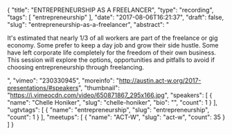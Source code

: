 {
  "title": "ENTREPRENEURSHIP AS A FREELANCER",
  "type": "recording",
  "tags": [
    "entrepreneurship"
  ],
  "date": "2017-08-06T16:21:37",
  "draft": false,
  "slug": "entrepreneurship-as-a-freelancer",
  "abstract": "<p>It's estimated that nearly 1/3 of all workers are part of the freelance or gig economy. Some prefer to keep a day job and grow their side hustle. Some have left corporate life completely for the freedom of their own business. This session will explore the options, opportunities and pitfalls to avoid if choosing entrepreneurship through freelancing.</p>",
  "vimeo": "230330945",
  "moreinfo": "http://austin.act-w.org/2017-presentations/#speakers",
  "thumbnail": "https://i.vimeocdn.com/video/650871867_295x166.jpg",
  "speakers": [
    {
      "name": "Chelle Honiker",
      "slug": "chelle-honiker",
      "bio": "",
      "count": 1
    }
  ],
  "ugtvtags": [
    {
      "name": "entrepreneurship",
      "slug": "entrepreneurship",
      "count": 1
    }
  ],
  "meetups": [
    {
      "name": "ACT-W",
      "slug": "act-w",
      "count": 35
    }
  ]
}